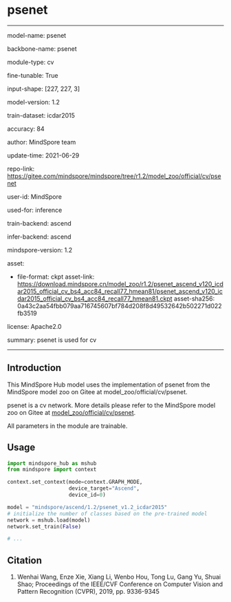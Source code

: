 # psenet

---

model-name: psenet

backbone-name: psenet

module-type: cv

fine-tunable: True

input-shape: [227, 227, 3]

model-version: 1.2

train-dataset: icdar2015

accuracy: 84

author: MindSpore team

update-time: 2021-06-29

repo-link: <https://gitee.com/mindspore/mindspore/tree/r1.2/model_zoo/official/cv/psenet>

user-id: MindSpore

used-for: inference

train-backend: ascend

infer-backend: ascend

mindspore-version: 1.2

asset:

-
    file-format: ckpt
    asset-link: <https://download.mindspore.cn/model_zoo/r1.2/psenet_ascend_v120_icdar2015_official_cv_bs4_acc84_recall77_hmean81/psenet_ascend_v120_icdar2015_official_cv_bs4_acc84_recall77_hmean81.ckpt>
    asset-sha256: 0a43c2aa54fbb079aa716745607bf784d208f8d49532642b502271d022fb3519

license: Apache2.0

summary: psenet is used for cv

---

## Introduction

This MindSpore Hub model uses the implementation of psenet from the MindSpore model zoo on Gitee at model_zoo/official/cv/psenet.

psenet is a cv network. More details please refer to the MindSpore model zoo on Gitee at [model_zoo/official/cv/psenet](https://gitee.com/mindspore/mindspore/blob/r1.2/model_zoo/official/cv/psenet/README.md).

All parameters in the module are trainable.

## Usage

```python
import mindspore_hub as mshub
from mindspore import context

context.set_context(mode=context.GRAPH_MODE,
                    device_target="Ascend",
                    device_id=0)

model = "mindspore/ascend/1.2/psenet_v1.2_icdar2015"
# initialize the number of classes based on the pre-trained model
network = mshub.load(model)
network.set_train(False)

# ...
```

## Citation

1. Wenhai Wang, Enze Xie, Xiang Li, Wenbo Hou, Tong Lu, Gang Yu, Shuai Shao; Proceedings of the IEEE/CVF Conference on Computer Vision and Pattern Recognition (CVPR), 2019, pp. 9336-9345
